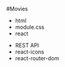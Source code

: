 #Movies

<ul>
<li>html</li>
<li>module.css</li>
<li>react</li>
</ul>

<ul>
<li>REST API</li>
<li>react-icons</li>
<li>react-router-dom</li>
</ul>
